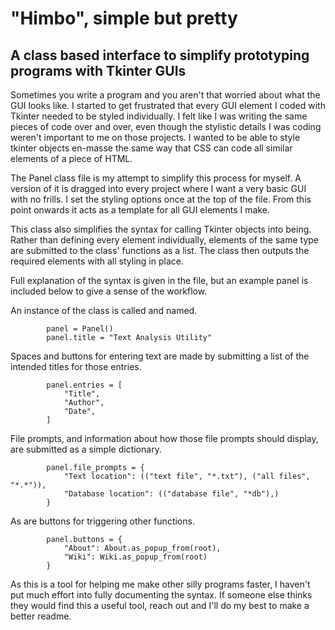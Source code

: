 # "Himbo", simple but pretty
## A class based interface to simplify prototyping programs with Tkinter GUIs 

Sometimes you write a program and you aren't that worried about what the GUI looks like. I started to get frustrated that every GUI element I coded with Tkinter needed to be styled individually. I felt like I was writing the same pieces of code over and over, even though the stylistic details I was coding weren't important to me on those projects. I wanted to be able to style tkinter objects en-masse the same way that CSS can code all similar elements of a piece of HTML.

The Panel class file is my attempt to simplify this process for myself. A version of it is dragged into every project where I want a very basic GUI with no frills. I set the styling options once at the top of the file. From this point onwards it acts as a template for all GUI elements I make. 

This class also simplifies the syntax for calling Tkinter objects into being. Rather than defining every element individually, elements of the same type are submitted to the class' functions as a list. The class then outputs the required elements with all styling in place.

Full explanation of the syntax is given in the file, but an example panel is included below to give a sense of the workflow. 

An instance of the class is called and named.

            panel = Panel()
            panel.title = "Text Analysis Utility"

Spaces and buttons for entering text are made by submitting a list of the intended titles for those entries. 

            panel.entries = [
                "Title",
                "Author",
                "Date",
            ]

File prompts, and information about how those file prompts should display, are submitted as a simple dictionary.

            panel.file_prompts = {
                "Text location": (("text file", "*.txt"), ("all files", "*.*")),
                "Database location": (("database file", "*db"),)
            }

As are buttons for triggering other functions.
            
            panel.buttons = {
                "About": About.as_popup_from(root),
                "Wiki": Wiki.as_popup_from(root)
            }

As this is a tool for helping me make other silly programs faster, I haven't put much effort into fully documenting the syntax. If someone else thinks they would find this a useful tool, reach out and I'll do my best to make a better readme.

